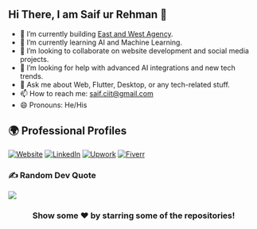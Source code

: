 ## Hi There, I am Saif ur Rehman 👋

- 🔭 I’m currently building [East and West Agency](https://eastandwestagency.com).
- 🌱 I’m currently learning AI and Machine Learning.
- 👯 I’m looking to collaborate on website development and social media projects.
- 🤔 I’m looking for help with advanced AI integrations and new tech trends.
- 💬 Ask me about Web, Flutter, Desktop, or any tech-related stuff.
- 📫 How to reach me: saif.ciit@gmail.com
- 😄 Pronouns: He/His

## 🌍 Professional Profiles
[![Website](https://img.shields.io/badge/Website-East_and_West_Agency-0A0A0A?style=for-the-badge&logo=google-chrome&logoColor=white)](https://eastandwestagency.com)
[![LinkedIn](https://img.shields.io/badge/LinkedIn-0077B5?style=for-the-badge&logo=linkedin&logoColor=white)](https://www.linkedin.com/in/saif-ur-rehman-9b380b98/)
[![Upwork](https://img.shields.io/badge/Upwork-6FDA44?style=for-the-badge&logo=upwork&logoColor=white)](https://www.upwork.com/freelancers/~01cae833688b8b4463)
[![Fiverr](https://img.shields.io/badge/Fiverr-1DBF73?style=for-the-badge&logo=fiverr&logoColor=white)](https://www.fiverr.com/saifrehman651)

### ✍️ Random Dev Quote
![](https://quotes-github-readme.vercel.app/api?type=horizontal&theme=vue)

<div align="center">

### Show some ❤️ by starring some of the repositories!

</div>
